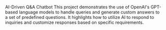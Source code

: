 AI-Driven Q&A Chatbot
This project demonstrates the use of OpenAI's GPT-based language models to handle queries and generate custom answers to a set of predefined questions. It highlights how to utilize AI to respond to inquiries and customize responses based on specific requirements.
